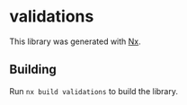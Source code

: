 # validations

This library was generated with [Nx](https://nx.dev).

## Building

Run `nx build validations` to build the library.
